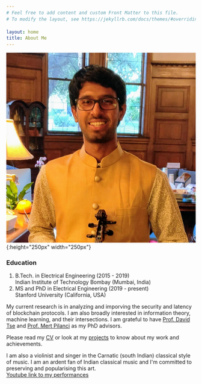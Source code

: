 ```yaml
---
# Feel free to add content and custom Front Matter to this file.
# To modify the layout, see https://jekyllrb.com/docs/themes/#overriding-theme-defaults

layout: home
title: About Me
---
```


![my photo](photo4.jpg){:height="250px" width="250px"}

### **Education** ###
1. B.Tech. in Electrical Engineering (2015 - 2019)<br/>
Indian Institute of Technology Bombay (Mumbai, India)
2. MS and PhD in Electrical Engineering (2019 - present)<br/>
Stanford University (California, USA)

My current research is in analyzing and imporving the security and latency of blockchain protocols. I am also broadly interested in information theory, machine learning, and their intersections. I am grateful to have [Prof. David Tse]( https://tselab.stanford.edu/) and [Prof. Mert Pilanci](https://stanford.edu/~pilanci/) as my PhD advisors.

Please read my [CV](CV.pdf) or look at my [projects](/projects) to know about my work and achievements.

I am also a violinist and singer in the Carnatic (south Indian) classical style of music. I am an ardent fan of Indian classical music and I'm committed to preserving and popularising this art. <br/>
[Youtube link to my performances](https://www.youtube.com/playlist?list=PLOqYw2iE3KdzhvCYeVnATlJJZ3kfY6p_X)
